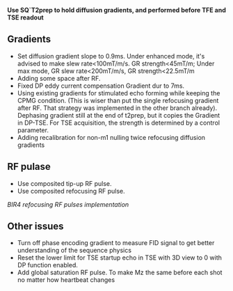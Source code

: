 **Use SQ`T2prep to hold diffusion gradients, and performed before TFE and TSE readout**


**Gradients**
--

* Set diffusion gradient slope to 0.9ms.  Under enhanced mode, it's advised to make slew rate<100mT/m/s. GR strength<45mT/m; Under max mode, GR slew rate<200mT/m/s, GR strength<22.5mT/m
* Adding some space after RF.
* Fixed DP eddy current compensation Gradient dur to 7ms.
* Using existing gradients for stimulated echo forming while keeping the CPMG condition. (This is wiser than put the single refocusing gradient after RF. That strategy was implemented in the other branch already). Dephasing gradient still at the end of t2prep, but it copies the Gradient in DP-TSE. For TSE acquisition, the strength is determined by a control parameter. 
* Adding recalibration for non-m1 nulling twice refocusing diffusion gradients 


**RF pulase**
--

* Use composited tip-up RF pulse.
* Use composited refocusing RF pulse.

*BIR4 refocusing RF pulses implementation*



**Other issues**
--

* Turn off phase encoding gradient to measure FID signal to get better understanding of the sequence physics
* Reset the lower limit for TSE startup echo in TSE with 3D view to 0 with DP function enabled.
* Add global saturation RF pulse. To make Mz the same before each shot no matter how heartbeat changes

